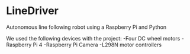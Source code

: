 # LineDriver
Autonomous line following robot using a Raspberry Pi and Python

We used the following devices with the project:
-Four DC wheel motors
-Raspberry Pi 4
-Raspberry Pi Camera
-L298N motor controllers
